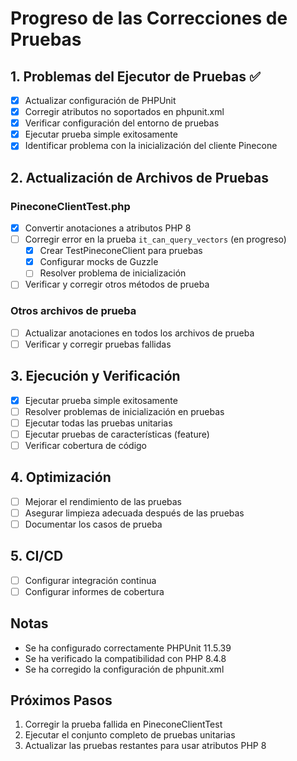 # Progreso de las Correcciones de Pruebas

## 1. Problemas del Ejecutor de Pruebas ✅
- [x] Actualizar configuración de PHPUnit
- [x] Corregir atributos no soportados en phpunit.xml
- [x] Verificar configuración del entorno de pruebas
- [x] Ejecutar prueba simple exitosamente
- [x] Identificar problema con la inicialización del cliente Pinecone

## 2. Actualización de Archivos de Pruebas
### PineconeClientTest.php
- [x] Convertir anotaciones a atributos PHP 8
- [ ] Corregir error en la prueba `it_can_query_vectors` (en progreso)
  - [x] Crear TestPineconeClient para pruebas
  - [x] Configurar mocks de Guzzle
  - [ ] Resolver problema de inicialización
- [ ] Verificar y corregir otros métodos de prueba

### Otros archivos de prueba
- [ ] Actualizar anotaciones en todos los archivos de prueba
- [ ] Verificar y corregir pruebas fallidas

## 3. Ejecución y Verificación
- [x] Ejecutar prueba simple exitosamente
- [ ] Resolver problemas de inicialización en pruebas
- [ ] Ejecutar todas las pruebas unitarias
- [ ] Ejecutar pruebas de características (feature)
- [ ] Verificar cobertura de código

## 4. Optimización
- [ ] Mejorar el rendimiento de las pruebas
- [ ] Asegurar limpieza adecuada después de las pruebas
- [ ] Documentar los casos de prueba

## 5. CI/CD
- [ ] Configurar integración continua
- [ ] Configurar informes de cobertura

## Notas
- Se ha configurado correctamente PHPUnit 11.5.39
- Se ha verificado la compatibilidad con PHP 8.4.8
- Se ha corregido la configuración de phpunit.xml

## Próximos Pasos
1. Corregir la prueba fallida en PineconeClientTest
2. Ejecutar el conjunto completo de pruebas unitarias
3. Actualizar las pruebas restantes para usar atributos PHP 8
